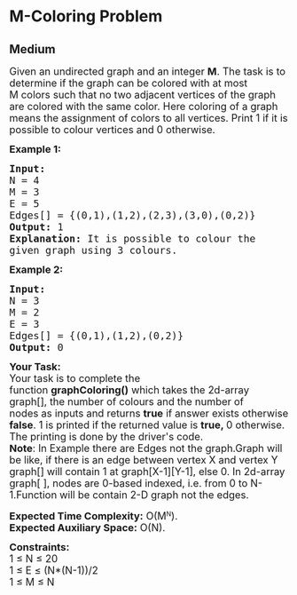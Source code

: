 # M-Coloring Problem
## Medium 
<div class="problem-statement">
                <p></p><p><span style="font-size:18px">Given an undirected graph and an integer&nbsp;<strong>M</strong>. The task is to determine if the graph can be colored with at most M&nbsp;colors such that no two adjacent vertices of the graph are colored with the same color. Here coloring of a graph means the assignment of colors to all vertices. Print 1&nbsp;if it is possible to colour vertices and 0&nbsp;otherwise.</span></p>

<p><span style="font-size:18px"><strong>Example 1:</strong></span></p>

<pre><span style="font-size:18px"><strong>Input:
</strong>N = 4
M = 3
E = 5
Edges[] = {(0,1),(1,2),(2,3),(3,0),(0,2)}
<strong>Output: </strong>1<strong>
Explanation: </strong>It is possible to colour the
given graph using 3 colours.</span>
</pre>

<p><span style="font-size:18px"><strong>Example 2:</strong></span></p>

<pre><span style="font-size:18px"><strong>Input:
</strong>N = 3
M = 2
E = 3
Edges[] = {(0,1),(1,2),(0,2)}
<strong>Output: </strong>0</span></pre>

<p><span style="font-size:18px"><strong>Your Task:</strong><br>
Your task is to complete the function&nbsp;<strong>graphColoring()</strong>&nbsp;which takes the 2d-array graph[], the number of colours and the number of nodes&nbsp;as inputs and returns <strong>true</strong>&nbsp;if answer exists otherwise <strong>false</strong>. 1 is printed if the returned value is&nbsp;<strong>true,&nbsp;</strong>0 otherwise. The printing is done by the driver's code.<br>
<strong>Note</strong>: In Example there are Edges not the graph.Graph will be like, if there is an edge between vertex X and vertex Y graph[] will contain 1 at graph[X-1][Y-1], else 0.&nbsp;In 2d-array graph[ ], nodes are 0-based indexed, i.e. from 0 to N-1.Function will be contain 2-D graph not the edges.</span><br>
<br>
<strong><span style="font-size:18px">Expected Time Complexity:</span></strong><span style="font-size:18px">&nbsp;O(M</span><sup>N</sup><span style="font-size:18px">).</span><br>
<strong><span style="font-size:18px">Expected Auxiliary&nbsp;</span></strong><span style="font-size:18px"><strong>Space:</strong>&nbsp;O(N).</span></p>

<p><span style="font-size:18px"><strong>Constraints:</strong><br>
1 ≤ N ≤ 20<br>
1 ≤ E ≤ (N*(N-1))/2<br>
1 ≤ M ≤ N</span></p>
 <p></p>
            </div>